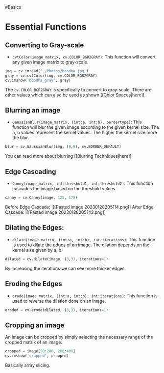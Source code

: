 #Basics 
# Essential Functions
## Converting to Gray-scale
- `cvtColor(image_matrix, cv.COLOR_BGR2GRAY)`: This function will convert any given image matrix to gray-scale.
```python
img = cv.imread('./Photos/boodha.jpg')
gray = cv.cvtColor(img, cv.COLOR_BGR2GRAY)
cv.imshow('boodha_gray', gray)
```
The `cv.COLOR_BGR2GRAY` is specifically to convert to gray-scale. There are other values which can also be used as shown [[Color Spaces|here]].
## Blurring an image
- `GaussianBlur(image_matrix, (int:a, int:b), bordertype)`: This function will blur the given image according to the given kernel size. The a, b values represent the kernel values. The higher the kernel size more the blur.
```python
blur = cv.GaussianBlur(img, (9,9), cv.BORDER_DEFAULT)
```
You can read more about blurring [[Blurring Techniques|here]]
## Edge Cascading
- `Canny(image_matrix, int:threshold1, int:threshold2)`: This function cascades the image based on the threshold values.
```python
canny = cv.Canny(image, 125, 175)
```
Before Edge Cascade:
![[Pasted image 20230128205114.png]]
After Edge Cascade:
![[Pasted image 20230128205143.png]]
## Dilating the Edges:
- `dilate(image_matrix, (int:a, int:b), int:iterations)`: This function is used to dilate the edges of an image. The dilation depends on the kernel size given by a, b. 
```python
dilated = cv.dilate(image, (3,3), iterations=1)
```
By increasing the iterations we can see more thicker edges.
## Eroding the Edges
- `erode(image_matrix, (int:a, int:b), int:iterations)`: This function is used to reverse the dilation done on an image.
 ```python
eroded = cv.erode(dilated, (3,3), iterations=1)
```
## Cropping an image
An image can be cropped by simply selecting the necessary range of the cropped matrix of an image.
```python
cropped = image[50:200, 200:400]
cv.imshow('cropped', cropped)
```
Basically array slicing.